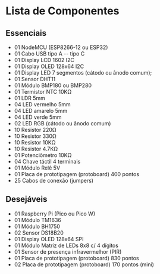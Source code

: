 # Lista de Componentes 

## Essenciais

* 01 NodeMCU (ESP8266-12 ou ESP32)
* 01 Cabo USB tipo A -- tipo C
* 01 Display LCD 1602 I2C
* 01 Display OLED 128x64 I2C
* 01 Display LED 7 segmentos (cátodo ou ânodo comum);
* 01 Sensor DHT11
* 01 Módulo BMP180 ou BMP280
* 01 Termistor NTC 10KΩ
* 01 LDR 5mm
* 04 LED vermelho 5mm
* 04 LED amarelo 5mm
* 04 LED verde 5mm
* 02 LED RGB (cátodo ou ânodo comum)
* 10 Resistor 220Ω
* 10 Resistor 330Ω
* 10 Resistor 10KΩ
* 10 Resistor 4.7KΩ
* 01 Potenciômetro 10KΩ
* 04 Chave táctil 4 terminais
* 01 Módulo Relê 5V
* 01 Placa de prototipagem (protoboard) 400 pontos
* 25 Cabos de conexão (jumpers)

## Desejáveis

* 01 Raspberry Pi (Pico ou Pico W)
* 01 Módulo TM1636
* 01 Módulo BH1750
* 02 Sensor DS18B20
* 01 Display OLED 128x64 SPI
* 01 Módulo Matriz de LEDs 8x8 c/ 4 dígitos
* 01 Sensor de presença infravermelhor (PIR)
* 01 Placa de prototipagem (protoboard) 830 pontos
* 02 Placa de prototipagem (protoboard) 170 pontos (mini)
